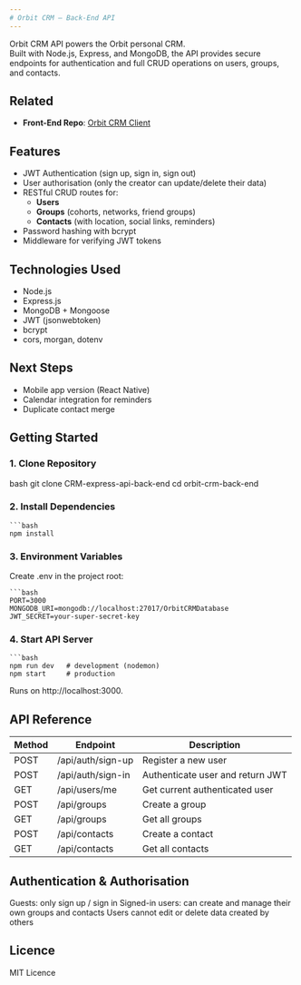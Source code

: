 ```yaml
---
# Orbit CRM – Back-End API
---
```


Orbit CRM API powers the Orbit personal CRM.  
Built with Node.js, Express, and MongoDB, the API provides secure endpoints for authentication and full CRUD operations on users, groups, and contacts.

## Related

- **Front-End Repo**: [Orbit CRM Client](CRM-react-front-end)

## Features

- JWT Authentication (sign up, sign in, sign out)  
- User authorisation (only the creator can update/delete their data)  
- RESTful CRUD routes for:  
  - **Users**  
  - **Groups** (cohorts, networks, friend groups)  
  - **Contacts** (with location, social links, reminders)  
- Password hashing with bcrypt  
- Middleware for verifying JWT tokens  

## Technologies Used

- Node.js  
- Express.js  
- MongoDB + Mongoose  
- JWT (jsonwebtoken)  
- bcrypt  
- cors, morgan, dotenv  

## Next Steps

- Mobile app version (React Native)  
- Calendar integration for reminders  
- Duplicate contact merge  

## Getting Started

### 1. Clone Repository

bash
git clone CRM-express-api-back-end
cd orbit-crm-back-end

### 2. Install Dependencies
   
	```bash
	npm install
	
### 3. Environment Variables
   Create .env in the project root:

 	```bash
   	PORT=3000
	MONGODB_URI=mongodb://localhost:27017/OrbitCRMDatabase
	JWT_SECRET=your-super-secret-key

### 4. Start API Server

 	```bash
   	npm run dev   # development (nodemon)
	npm start     # production

  Runs on http://localhost:3000.

## API Reference

| Method | Endpoint | Description |
|--------|----------|-------------|
| POST   | /api/auth/sign-up | Register a new user |
| POST   | /api/auth/sign-in | Authenticate user and return JWT |
| GET    | /api/users/me     | Get current authenticated user |
| POST   | /api/groups       | Create a group |
| GET    | /api/groups       | Get all groups |
| POST   | /api/contacts     | Create a contact |
| GET    | /api/contacts     | Get all contacts |

## Authentication & Authorisation

  Guests: only sign up / sign in
  Signed-in users: can create and manage their own groups and contacts
  Users cannot edit or delete data created by others

## Licence

MIT Licence

